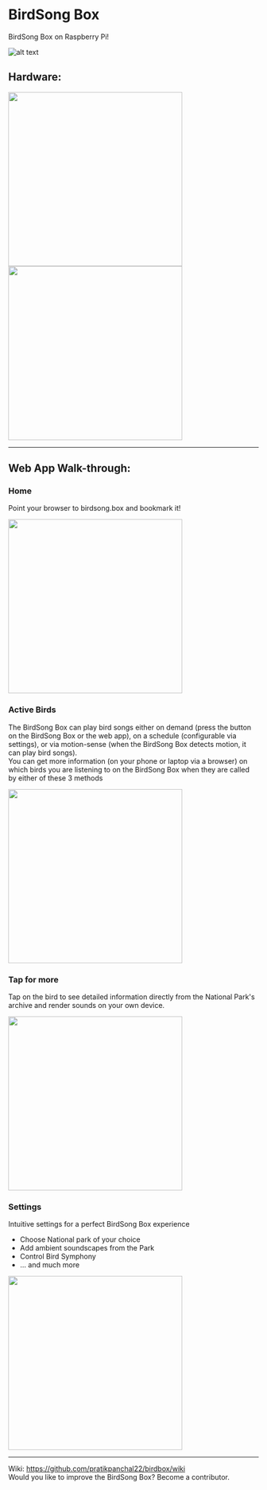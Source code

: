 # BirdSong Box
BirdSong Box on Raspberry Pi!

![alt text](https://github.com/pratikpanchal22/birdbox/blob/master/application/static/images/singingBirdBackground2980.png)

## Hardware:

<img src="https://github.com/pratikpanchal22/birdbox/blob/master/application/static/images/PXL_20200910_151241523_front.jpg" width="350">  <img src="https://github.com/pratikpanchal22/birdbox/blob/master/application/static/images/PXL_20200910_151301153_back.jpg" width="350"> 

-----------------------------------------------------

## Web App Walk-through:
  
### Home
Point your browser to birdsong.box and bookmark it!  
  
<img src="https://github.com/pratikpanchal22/birdbox/blob/master/application/static/images/webapp_main.png" width="350">
  
  
### Active Birds
The BirdSong Box can play bird songs either on demand (press the button on the BirdSong Box or the web app), on a schedule (configurable via settings), or via motion-sense (when the BirdSong Box detects motion, it can play bird songs).  
You can get more information (on your phone or laptop via a browser) on which birds you are listening to on the BirdSong Box when they are called by either of these 3 methods 

<img src="https://github.com/pratikpanchal22/birdbox/blob/master/application/static/images/webapp_active.png" width="350">
  
  
### Tap for more
Tap on the bird to see detailed information directly from the National Park's archive and render sounds on your own device.  
  
<img src="https://github.com/pratikpanchal22/birdbox/blob/master/application/static/images/webapp_detail.png" width="350">
  
   
### Settings
Intuitive settings for a perfect BirdSong Box experience  
  * Choose National park of your choice  
  * Add ambient soundscapes from the Park  
  * Control Bird Symphony  
  * ... and much more  
  
<img src="https://github.com/pratikpanchal22/birdbox/blob/master/application/static/images/webapp_settings.png" width="350">  

*****************************************************

Wiki: https://github.com/pratikpanchal22/birdbox/wiki  
Would you like to improve the BirdSong Box? Become a contributor.  
